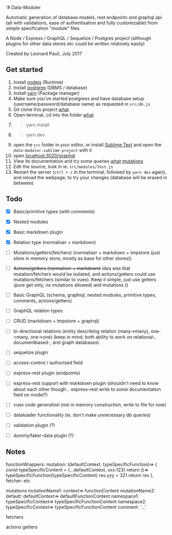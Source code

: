 '# Data-Moduler

Automatic generation of database models, rest endpoints and graphql api (all with validations, ease of authentisation and fully customizable) from simple specification \"module\" files

A Node / Express / GraphQL / Sequelize / Postgres project
(although plugins for other data stores etc could be written relatively easily)

Created by Leonard Pauli, July 2017


## Get started

1. Install [nodejs](https://nodejs.org/en/download/) (Runtime)
2. Install [postgres](https://www.postgresql.org/download/) (DBMS / database)
3. Install [yarn](https://yarnpkg.com/en/) (Package manager)
4. Make sure you've started postgress and have database setup (username/password/database name) as requested in `src/db.js`
5. Git clone this project [wh](https://www.google.se/search?q=git+clone+tutorial)[at](http://rogerdudler.github.io/git-guide/)
6. Open terminal, cd into the folder [what](https://askubuntu.com/questions/520778/how-can-i-change-directories-in-the-terminal)
7. > yarn install
8. > yarn dev
9. open the `src` folder in your editor, or install [Sublime Text](https://www.sublimetext.com/3) and open the `data-moduler.sublime-project` with it
10. open [localhost:3020/graphql](http://localhost:3020/graphql)
11. View its documentation and try some queries [what](http://graphql.org/learn/) [mutations](http://graphql.org/learn/queries/)
12. Edit the source, look in ie. `src/modules/Test.js`
13. Restart the server (`ctrl + c` in the terminal, followed by `yarn dev` again), and reload the webpage, to try your changes (database will be erased in between)


## Todo

- [x] Basic/primitive types (with comments)
- [x] Nested modules
- [x] Basic markdown plugin
- [x] Relation type (normaliser + markdown)
- [ ] Mutations/getters(fetchers) (normaliser + markdown + tmpstore
	(just store in memory store, mostly as base for other stores))
- [ ] ~~Actions/getters (normaliser + markdown)~~
	idea was that mutation/fetchers would be isolated, and actions/getters
	could use mutations/fetchers (similar to vuex). Keep it simple,
	just use getters (pure get only, no mutations allowed)
	and mutations ()
- [ ] Basic GraphQL
	(schema, graphiql, nested modules, primitive types, comments, actions/getters)
- [ ] GraphQL relation types
- [ ] CRUD (markdown + tmpstore + graphql)
- [ ] bi-directional relations
	(entity describing relation (many->many), one->many, one->one)
		(keep in mind; both ability to work on relational-, documentbased-, and graph databases)
- [ ] sequelize plugin
- [ ] access-control / authorised field

- [ ] express-rest plugin (endpoints)
- [ ] express-rest support with markdown plugin
	(shouldn't need to know about each other though... express-rest write to some documentation field on model?)

- [ ] vuex code generation (not in memory construction, write to file for now)
- [ ] dataloader functionality (ie. don't make unnecessary db queries)
- [ ] validation plugin (?)
- [ ] dummy/faker-data plugin (?)

## Notes

functionWrappers:
	mutation: (defaultContext, typeSpecificFunction)=> {
		const typeSpecificContent = {...defaultContext, xxx:123}
		return ()=> typeSpecificFunction(typeSpecificContent)
		res.yyy = 321
		return res
	},
	fetcher: etc


mutations
	mutationName1: context=> functionContent
	mutationName2:
		default: defaultContext=> defaultFunctionContent
		namespace1: typeSpecificContext=> typeSpecificFunctionContent
		namespace2: typeSpecificContext=> typeSpecificFunctionContent
		comment: '...'

fetchers

actions
getters
